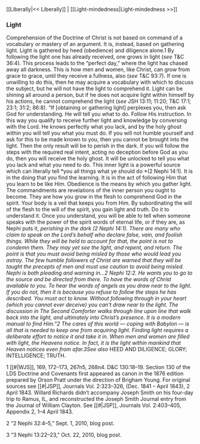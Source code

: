[[Liberally|<< Liberally]]  |  [[Light-mindedness|Light-mindedness >>]]

### Light
Comprehension of the Doctrine of Christ is not based on command of a vocabulary or mastery of an argument. It is, instead, based on gathering light. Light is gathered by heed (obedience) and diligence alone.1 By following the light one has already received, one grows in light (*see* T&C 36:4). This process leads to the “perfect day,” where the light has chased away all darkness. This is how men and women, like Christ, can grow from grace to grace, until they receive a fullness, also (*see* T&C 93:7). If one is unwilling to do this, then he may acquire a vocabulary with which to discuss the subject, but he will not have the light to comprehend it. Light can be shining all around a person, but if he does not acquire light within himself by his actions, he cannot comprehend the light (*see* JSH 13:11; 11:20; T&C 17:1; 23:1; 31:2; 86:8). “If [obtaining or gathering light] perplexes you, then ask God for understanding. He will tell you what to do. Follow His instruction. In this way you qualify to receive further light and knowledge by conversing with the Lord. He knows perfectly what you lack, and by the holy ghost within you will tell you what you must do. If you will not humble yourself and ask for this to be made known to you, then you cannot be brought into the light. Then the only result will be to perish in the dark. If you will follow the steps with the required real intent, acting no deception before God as you do, then you will receive the holy ghost. It will be unlocked to tell you what you lack and what you need to do. This inner light is a powerful source which can literally tell *you all things what ye should do *(2 Nephi 14:1). It is in the doing that you find the learning. It is in the act of following Him that you learn to be like Him. Obedience is the means by which you gather light. The commandments are revelations of the inner person you ought to become. They are how you grow in the flesh to comprehend God in the spirit. Your body is a veil that keeps you from Him. By subordinating the will of the flesh to the will of the spirit, you gain light and truth. Do it to understand it. Once you understand, you will be able to tell when someone speaks with the power of the spirit words of eternal life, or if they are, as Nephi puts it, *perishing in the dark *(2 Nephi 14:1). There are many who claim to speak on the Lord’s behalf who declare false, vain, and foolish things. While they will be held to account for that, the point is not to condemn them. They may yet see the light, and repent, and return. The point is that you must avoid being misled by those who would lead you astray. The few humble followers of Christ are warned that they will be taught the precepts of men and must use caution to avoid being misled. Nephi is both pleading and warning in…2 Nephi 12:2. He wants you to go to the source and be directed from there. To have the words of Christ available to you. To hear the words of angels as you draw near to the light. If you do not, then it is because you refuse to follow the steps he has described. You must act to know. Without following through in your heart (which you cannot ever deceive) you can’t draw near to the light. The discussion in *The Second Comforter* walks through line upon line that walk back into the light, and ultimately into Christ’s presence. It is a modern manual to find Him.”2 The cares of this world — coping with Babylon — is all that is needed to keep one from acquiring light. Finding light requires a deliberate effort to notice it and take it in. When men and women are filled with light, the Heavens notice. In fact, it is the light within mankind that Heaven notices even from afar.3*See also* HEED AND DILIGENCE; GLORY; INTELLIGENCE; TRUTH.



1
[[#|WJS]], 169, 172–173, 267n5, 268n4. D&C 130:18–19. Section 130 of the LDS Doctrine and Covenants first appeared as canon in the 1876 edition prepared by Orson Pratt under the direction of Brigham Young. For original sources see [[#|JSP]], Journals Vol. 2:323–326, (Dec. 1841 – April 1843), 2 April 1843. Willard Richards didn’t accompany Joseph Smith on his four-day trip to Ramus, IL, and reconstructed the Joseph Smith Journal entry from the Journal of William Clayton. See [[#|JSP]], Journals Vol. 2:403–405, Appendix 2, 1–4 April 1843.


2 “2 Nephi 32:4–5,” Sept. 1, 2010, blog post.


3 “3 Nephi 13:22–23,” Oct. 22, 2010, blog post.